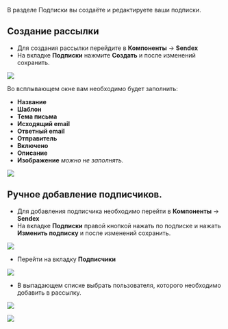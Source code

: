 В разделе Подписки вы создаёте и редактируете ваши подписки.

## Создание рассылки
* Для создания рассылки перейдите в **Компоненты** -> **Sendex**
* На вкладке **Подписки** нажмите **Создать** и после изменений сохранить.

[![](http://file.modx.pro/files/2/a/f/2af549ef2d714b69e4369fda479de69es.jpg)](http://file.modx.pro/files/2/a/f/2af549ef2d714b69e4369fda479de69e.png)

Во всплывающем окне вам необходимо будет заполнить:

* **Название**
* **Шаблон**
* **Тема письма**
* **Исходящий email**
* **Ответный email**
* **Отправитель**
* **Включено**
* **Описание**
* **Изображение** *можно не заполнять.*

[![](http://file.modx.pro/files/a/3/0/a3059d34688e43b4c4c17dc0a750c930s.jpg)](http://file.modx.pro/files/a/3/0/a3059d34688e43b4c4c17dc0a750c930.png)

## Ручное добавление подписчиков.
* Для добавления подписчика необходимо перейти в **Компоненты** -> **Sendex**
* На вкладке **Подписки** правой кнопкой нажать по подписке и нажать **Изменить подписку** и после изменений сохранить.

[![](http://file.modx.pro/files/a/5/b/a5b5bc9a4020110a51853f073ad71e48s.jpg)](http://file.modx.pro/files/a/5/b/a5b5bc9a4020110a51853f073ad71e48.png)

* Перейти на вкладку **Подписчики**

[![](http://file.modx.pro/files/2/c/6/2c6b4a5878e3ba8cca8582ef0665a79es.jpg)](http://file.modx.pro/files/2/c/6/2c6b4a5878e3ba8cca8582ef0665a79e.png)

* В выпадающем списке выбрать пользователя, которого необходимо добавить в рассылку.

[![](http://file.modx.pro/files/3/f/b/3fb80280c1ca094329af7cac814a185as.jpg)](http://file.modx.pro/files/3/f/b/3fb80280c1ca094329af7cac814a185a.png)

[![](http://file.modx.pro/files/e/f/7/ef782c213e39f644f76ab716ba187663s.jpg)](http://file.modx.pro/files/e/f/7/ef782c213e39f644f76ab716ba187663.png)
